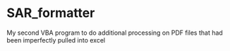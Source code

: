 # SAR_formatter
My second VBA program to do additional processing on PDF files that had been imperfectly pulled into excel
